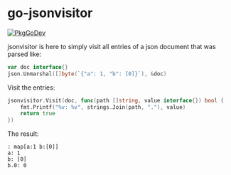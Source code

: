 # go-jsonvisitor
[![PkgGoDev](https://pkg.go.dev/badge/github.com/tfaller/go-jsonvisitor)](https://pkg.go.dev/github.com/tfaller/go-jsonvisitor)

jsonvisitor is here to simply visit all entries of a json
document that was parsed like:

```go
var doc interface{}
json.Unmarshal([]byte(`{"a": 1, "b": [0]}`), &doc)
```

Visit the entries:
```go
jsonvisitor.Visit(doc, func(path []string, value interface{}) bool {
    fmt.Printf("%v: %v", strings.Join(path, "."), value)
    return true
})
```

The result:
```
: map[a:1 b:[0]]
a: 1
b: [0]
b.0: 0
```